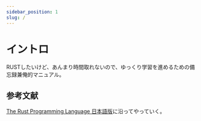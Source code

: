 ```yaml
---
sidebar_position: 1
slug: /
---
```


# イントロ

RUSTしたいけど、あんまり時間取れないので、ゆっくり学習を進めるための備忘録兼俺的マニュアル。

## 参考文献

[The Rust Programming Language 日本語版](https://doc.rust-jp.rs/book-ja/)に沿ってやっていく。
